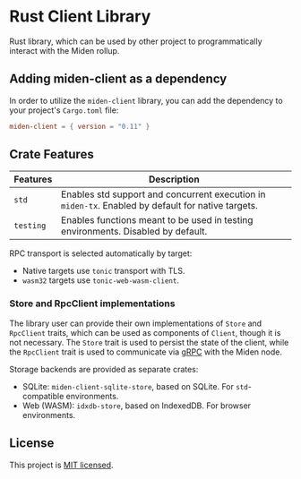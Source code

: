 # Rust Client Library

Rust library, which can be used by other project to programmatically interact with the Miden rollup.

## Adding miden-client as a dependency

In order to utilize the `miden-client` library, you can add the dependency to your project's `Cargo.toml` file:

````toml
miden-client = { version = "0.11" }
````

## Crate Features

| Features  | Description |
| --------- | ----------- |
| `std`     | Enables std support and concurrent execution in `miden-tx`. Enabled by default for native targets. |
| `testing` | Enables functions meant to be used in testing environments. Disabled by default. |

RPC transport is selected automatically by target:
- Native targets use `tonic` transport with TLS.
- `wasm32` targets use `tonic-web-wasm-client`.

### Store and RpcClient implementations

The library user can provide their own implementations of `Store` and `RpcClient` traits, which can be used as components of `Client`, though it is not necessary. The `Store` trait is used to persist the state of the client, while the `RpcClient` trait is used to communicate via [gRPC](https://grpc.io/) with the Miden node.

Storage backends are provided as separate crates:
- SQLite: `miden-client-sqlite-store`, based on SQLite. For `std`-compatible environments.
- Web (WASM): `idxdb-store`, based on IndexedDB. For browser environments.

## License
This project is [MIT licensed](../../LICENSE).
